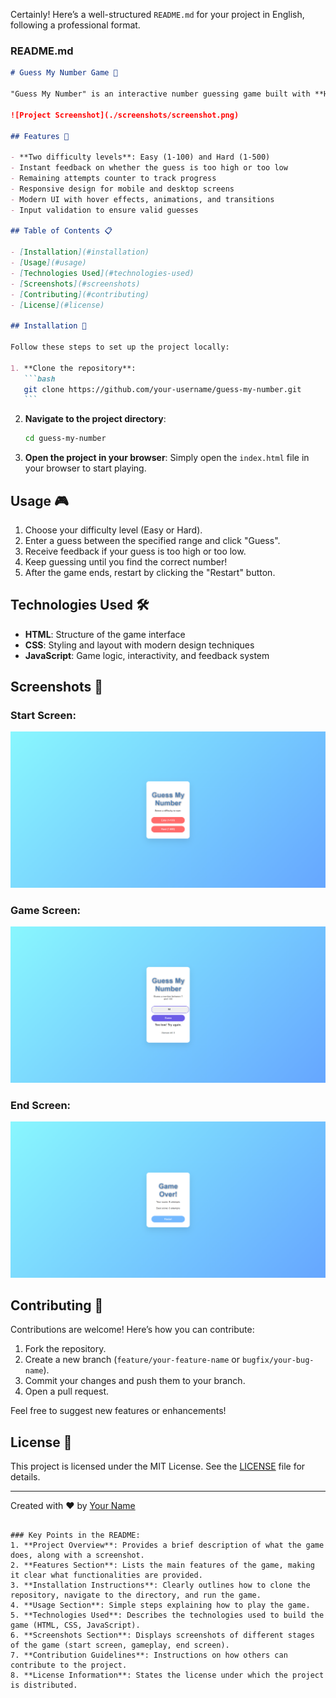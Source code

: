 Certainly! Here’s a well-structured `README.md` for your project in English, following a professional format.

### README.md

````markdown
# Guess My Number Game 🎲

"Guess My Number" is an interactive number guessing game built with **HTML**, **CSS**, and **JavaScript**. Players can choose between two difficulty levels and guess a number within the specified range. The game provides feedback after each guess, guiding the player towards the correct number.

![Project Screenshot](./screenshots/screenshot.png)

## Features 🚀

- **Two difficulty levels**: Easy (1-100) and Hard (1-500)
- Instant feedback on whether the guess is too high or too low
- Remaining attempts counter to track progress
- Responsive design for mobile and desktop screens
- Modern UI with hover effects, animations, and transitions
- Input validation to ensure valid guesses

## Table of Contents 📋

- [Installation](#installation)
- [Usage](#usage)
- [Technologies Used](#technologies-used)
- [Screenshots](#screenshots)
- [Contributing](#contributing)
- [License](#license)

## Installation 🔧

Follow these steps to set up the project locally:

1. **Clone the repository**:
   ```bash
   git clone https://github.com/your-username/guess-my-number.git
   ```
````

2. **Navigate to the project directory**:

   ```bash
   cd guess-my-number
   ```

3. **Open the project in your browser**:
   Simply open the `index.html` file in your browser to start playing.

## Usage 🎮

1. Choose your difficulty level (Easy or Hard).
2. Enter a guess between the specified range and click "Guess".
3. Receive feedback if your guess is too high or too low.
4. Keep guessing until you find the correct number!
5. After the game ends, restart by clicking the "Restart" button.

## Technologies Used 🛠️

- **HTML**: Structure of the game interface
- **CSS**: Styling and layout with modern design techniques
- **JavaScript**: Game logic, interactivity, and feedback system

## Screenshots 📸

### Start Screen:

![Start Screen](./screenshots/start-screen.png)

### Game Screen:

![Game Screen](./screenshots/game-screen.png)

### End Screen:

![End Screen](./screenshots/end-screen.png)

## Contributing 🤝

Contributions are welcome! Here’s how you can contribute:

1. Fork the repository.
2. Create a new branch (`feature/your-feature-name` or `bugfix/your-bug-name`).
3. Commit your changes and push them to your branch.
4. Open a pull request.

Feel free to suggest new features or enhancements!

## License 📄

This project is licensed under the MIT License. See the [LICENSE](LICENSE) file for details.

---

Created with ❤️ by [Your Name](https://github.com/aytekinkaplan)

```

### Key Points in the README:
1. **Project Overview**: Provides a brief description of what the game does, along with a screenshot.
2. **Features Section**: Lists the main features of the game, making it clear what functionalities are provided.
3. **Installation Instructions**: Clearly outlines how to clone the repository, navigate to the directory, and run the game.
4. **Usage Section**: Simple steps explaining how to play the game.
5. **Technologies Used**: Describes the technologies used to build the game (HTML, CSS, JavaScript).
6. **Screenshots Section**: Displays screenshots of different stages of the game (start screen, gameplay, end screen).
7. **Contribution Guidelines**: Instructions on how others can contribute to the project.
8. **License Information**: States the license under which the project is distributed.
```

